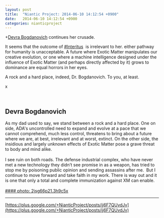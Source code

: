 ```yaml
---
layout: post
title:  "Niantic Project: 2014-06-10 14:12:54 +0900"
date:   2014-06-10 14:12:54 +0900
categories: nianticproject
---
```

+[Devra Bogdanovich](https://plus.google.com/102598577258553073047 "") continues her crusade.

It seems that the outcome of  [#Interitus](https://plus.google.com/s/%23Interitus "")  is irrelevant to her. either pathway for humanity is unacceptable. A future where Exotic Matter manipulates our creative evolution, or one where a machine intelligence designed under the influence of Exotic Matter (and perhaps directly affected by it) grows to dominance are equal horrors in her eyes.

A rock and a hard place, indeed, Dr. Bogdanovich. To you, at least.

x<div class="shared"><br /><h2>Devra Bogdanovich</h2>As my dad used to say, we stand between a rock and a hard place. One on side, ADA's uncontrolled need to expand and evolve at a pace that we cannot comprehend, much less control, threatens to bring about a future where we are, at best, irrelevant and at worst, extinct. On the other side, the insidious and largely unknown effects of Exotic Matter pose a grave threat to body and mind alike.<br /><br />I see ruin on both roads. The defense industrial complex, who have never met a new technology they didn’t see promise in as a weapon, has tried to stop me by poisoning public opinion and sending assassins after me.  But I continue to move forward and take faith in my work. There is way out and it is one that only a total and complete immunization against XM can enable.<br /><br /></div>
[#### photo: 2jsg66p21.3h9c5x](https://lh4.googleusercontent.com/-Z2SC2QAEWXQ/U5aP7bpYiNI/AAAAAAAAALQ/12g8gkqVx4g/Ruin.jpg "")
- - -
[https://plus.google.com/+NianticProject/posts/jj6F7QUvdJv](https://plus.google.com/+NianticProject/posts/jj6F7QUvdJv)
